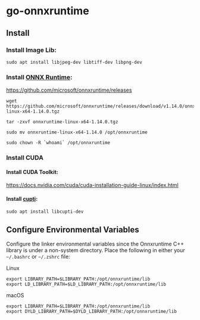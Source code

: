 # go-onnxruntime

## Install

### Install Image Lib:

```shell
sudo apt install libjpeg-dev libtiff-dev libpng-dev
```

### Install [ONNX Runtime](https://github.com/microsoft/onnxruntime):

<https://github.com/microsoft/onnxruntime/releases>

```shell
wget https://github.com/microsoft/onnxruntime/releases/download/v1.14.0/onnxruntime-linux-x64-1.14.0.tgz

tar -zxvf onnxruntime-linux-x64-1.14.0.tgz

sudo mv onnxruntime-linux-x64-1.14.0 /opt/onnxruntime

sudo chown -R `whoami` /opt/onnxruntime
```

### Install CUDA

#### Install CUDA Toolkit:

<https://docs.nvidia.com/cuda/cuda-installation-guide-linux/index.html>

#### Install [cupti](https://docs.nvidia.com/cuda/cupti/index.html):

```shell
sudo apt install libcupti-dev
```

## Configure Environmental Variables

Configure the linker environmental variables since the Onnxruntime C++ library is under a non-system directory. Place the following in either your `~/.bashrc` or `~/.zshrc` file:

Linux

```shell
export LIBRARY_PATH=$LIBRARY_PATH:/opt/onnxruntime/lib
export LD_LIBRARY_PATH=$LD_LIBRARY_PATH:/opt/onnxruntime/lib
```

macOS

```shell
export LIBRARY_PATH=$LIBRARY_PATH:/opt/onnxruntime/lib
export DYLD_LIBRARY_PATH=$DYLD_LIBRARY_PATH:/opt/onnxruntime/lib
```
